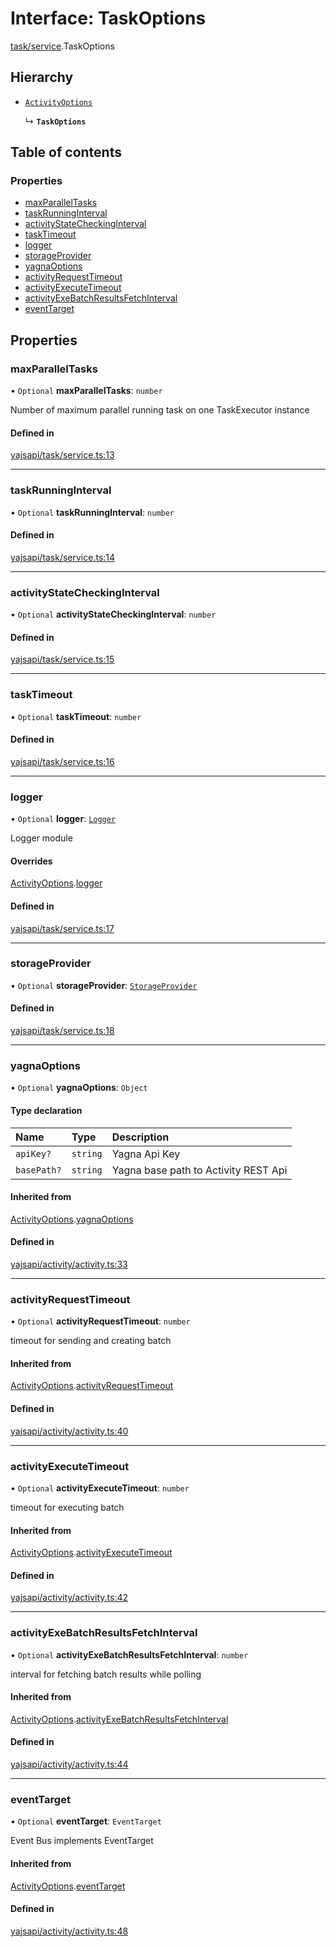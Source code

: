 # Interface: TaskOptions

[task/service](../modules/task_service.md).TaskOptions

## Hierarchy

- [`ActivityOptions`](activity_activity.ActivityOptions.md)

  ↳ **`TaskOptions`**

## Table of contents

### Properties

- [maxParallelTasks](task_service.TaskOptions.md#maxparalleltasks)
- [taskRunningInterval](task_service.TaskOptions.md#taskrunninginterval)
- [activityStateCheckingInterval](task_service.TaskOptions.md#activitystatecheckinginterval)
- [taskTimeout](task_service.TaskOptions.md#tasktimeout)
- [logger](task_service.TaskOptions.md#logger)
- [storageProvider](task_service.TaskOptions.md#storageprovider)
- [yagnaOptions](task_service.TaskOptions.md#yagnaoptions)
- [activityRequestTimeout](task_service.TaskOptions.md#activityrequesttimeout)
- [activityExecuteTimeout](task_service.TaskOptions.md#activityexecutetimeout)
- [activityExeBatchResultsFetchInterval](task_service.TaskOptions.md#activityexebatchresultsfetchinterval)
- [eventTarget](task_service.TaskOptions.md#eventtarget)

## Properties

### maxParallelTasks

• `Optional` **maxParallelTasks**: `number`

Number of maximum parallel running task on one TaskExecutor instance

#### Defined in

[yajsapi/task/service.ts:13](https://github.com/golemfactory/yajsapi/blob/e4105b2/yajsapi/task/service.ts#L13)

___

### taskRunningInterval

• `Optional` **taskRunningInterval**: `number`

#### Defined in

[yajsapi/task/service.ts:14](https://github.com/golemfactory/yajsapi/blob/e4105b2/yajsapi/task/service.ts#L14)

___

### activityStateCheckingInterval

• `Optional` **activityStateCheckingInterval**: `number`

#### Defined in

[yajsapi/task/service.ts:15](https://github.com/golemfactory/yajsapi/blob/e4105b2/yajsapi/task/service.ts#L15)

___

### taskTimeout

• `Optional` **taskTimeout**: `number`

#### Defined in

[yajsapi/task/service.ts:16](https://github.com/golemfactory/yajsapi/blob/e4105b2/yajsapi/task/service.ts#L16)

___

### logger

• `Optional` **logger**: [`Logger`](utils_logger.Logger.md)

Logger module

#### Overrides

[ActivityOptions](activity_activity.ActivityOptions.md).[logger](activity_activity.ActivityOptions.md#logger)

#### Defined in

[yajsapi/task/service.ts:17](https://github.com/golemfactory/yajsapi/blob/e4105b2/yajsapi/task/service.ts#L17)

___

### storageProvider

• `Optional` **storageProvider**: [`StorageProvider`](storage_provider.StorageProvider.md)

#### Defined in

[yajsapi/task/service.ts:18](https://github.com/golemfactory/yajsapi/blob/e4105b2/yajsapi/task/service.ts#L18)

___

### yagnaOptions

• `Optional` **yagnaOptions**: `Object`

#### Type declaration

| Name | Type | Description |
| :------ | :------ | :------ |
| `apiKey?` | `string` | Yagna Api Key |
| `basePath?` | `string` | Yagna base path to Activity REST Api |

#### Inherited from

[ActivityOptions](activity_activity.ActivityOptions.md).[yagnaOptions](activity_activity.ActivityOptions.md#yagnaoptions)

#### Defined in

[yajsapi/activity/activity.ts:33](https://github.com/golemfactory/yajsapi/blob/e4105b2/yajsapi/activity/activity.ts#L33)

___

### activityRequestTimeout

• `Optional` **activityRequestTimeout**: `number`

timeout for sending and creating batch

#### Inherited from

[ActivityOptions](activity_activity.ActivityOptions.md).[activityRequestTimeout](activity_activity.ActivityOptions.md#activityrequesttimeout)

#### Defined in

[yajsapi/activity/activity.ts:40](https://github.com/golemfactory/yajsapi/blob/e4105b2/yajsapi/activity/activity.ts#L40)

___

### activityExecuteTimeout

• `Optional` **activityExecuteTimeout**: `number`

timeout for executing batch

#### Inherited from

[ActivityOptions](activity_activity.ActivityOptions.md).[activityExecuteTimeout](activity_activity.ActivityOptions.md#activityexecutetimeout)

#### Defined in

[yajsapi/activity/activity.ts:42](https://github.com/golemfactory/yajsapi/blob/e4105b2/yajsapi/activity/activity.ts#L42)

___

### activityExeBatchResultsFetchInterval

• `Optional` **activityExeBatchResultsFetchInterval**: `number`

interval for fetching batch results while polling

#### Inherited from

[ActivityOptions](activity_activity.ActivityOptions.md).[activityExeBatchResultsFetchInterval](activity_activity.ActivityOptions.md#activityexebatchresultsfetchinterval)

#### Defined in

[yajsapi/activity/activity.ts:44](https://github.com/golemfactory/yajsapi/blob/e4105b2/yajsapi/activity/activity.ts#L44)

___

### eventTarget

• `Optional` **eventTarget**: `EventTarget`

Event Bus implements EventTarget

#### Inherited from

[ActivityOptions](activity_activity.ActivityOptions.md).[eventTarget](activity_activity.ActivityOptions.md#eventtarget)

#### Defined in

[yajsapi/activity/activity.ts:48](https://github.com/golemfactory/yajsapi/blob/e4105b2/yajsapi/activity/activity.ts#L48)
